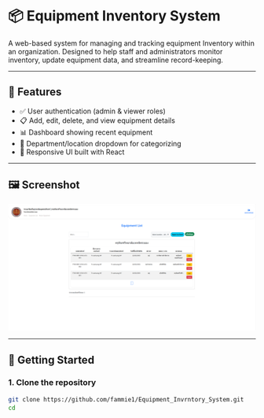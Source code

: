 # 📦 Equipment Inventory System

A web-based system for managing and tracking equipment Inventory within an organization. Designed to help staff and administrators monitor inventory, update equipment data, and streamline record-keeping.

---

## 📌 Features

- ✅ User authentication (admin & viewer roles)
- 📋 Add, edit, delete, and view equipment details
- 📊 Dashboard showing recent equipment
- 📁 Department/location dropdown for categorizing
- 📱 Responsive UI built with React

---

## 🖼️ Screenshot

![Dashboard](./web-app/public/Equipment_Inventory.png)

---

## 🚀 Getting Started

### 1. Clone the repository

```bash
git clone https://github.com/fammie1/Equipment_Invrntory_System.git
cd 
